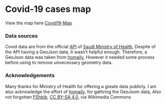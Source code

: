 # Covid-19 cases map

View the map here [Covid19-Map](https://0x0faisal.github.io/Covid19-Map/)

### Data sources
Covid data are from the official [API](https://covid19.moh.gov.sa/) of [Saudi Ministry of Health](https://moh.gov.sa), Despite of the API having a GeoJson data, it wasn’t helpful enough. Therefore, a GeoJson data was taken from [homaily](https://github.com/homaily/Saudi-Arabia-Regions-Cities-and-Districts), However it needed some process before using to remove unnecessary geometry data.  

### Acknowledgements
Many thanks for Ministry of Health for offering a greate data publicly. I am also acknowledge the effort of [homaily](https://github.com/homaily), for gathring the GeoJsom data, Also not forgotten [FShbib](https://commons.wikimedia.org/wiki/File:Regions_of_Saudi_Arabia_-_Main.svg), [CC BY-SA 4.0](https://creativecommons.org/licenses/by-sa/4.0), via Wikimedia Commons

